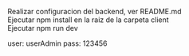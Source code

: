 Realizar configuracion del backend, ver README.md  
Ejecutar npm install en la raiz de la carpeta client  
Ejecutar npm run dev  

user: userAdmin pass: 123456
